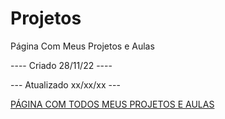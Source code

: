 # Projetos
 Página Com Meus Projetos e Aulas 

---- Criado 28/11/22 ----

--- Atualizado xx/xx/xx ---


 <a href="https://gustavos4ntos.github.io/Projetos-Aulas/Projetos-Aulas">PÁGINA COM TODOS MEUS PROJETOS E AULAS</a>
